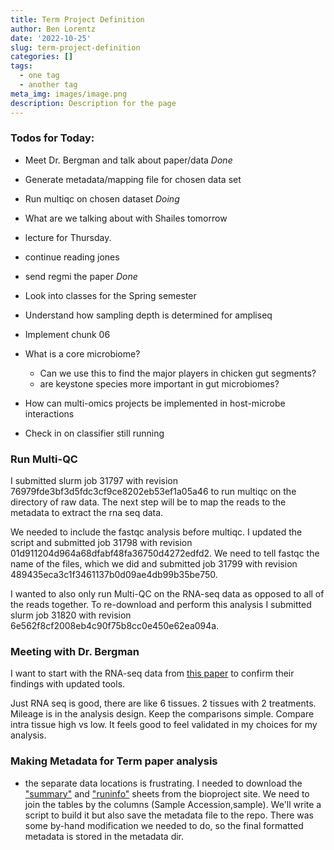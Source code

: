 ```yaml
---
title: Term Project Definition
author: Ben Lorentz
date: '2022-10-25'
slug: term-project-definition
categories: []
tags:
  - one tag
  - another tag
meta_img: images/image.png
description: Description for the page
---
```




### Todos for Today:
- Meet Dr. Bergman and talk about paper/data *Done*
- Generate metadata/mapping file for chosen data set
- Run multiqc on chosen dataset *Doing*
- What are we talking about with Shailes tomorrow
- lecture for Thursday.

- continue reading jones
- send regmi the paper *Done*
- Look into classes for the Spring semester
- Understand how sampling depth is determined for ampliseq
- Implement chunk 06
- What is a core microbiome?
  - Can we use this to find the major players in chicken gut segments?
  - are keystone species more important in gut microbiomes?
- How can multi-omics projects be implemented in host-microbe interactions
- Check in on classifier still running


### Run Multi-QC 

I submitted slurm job 31797 with revision 76979fde3bf3d5fdc3cf9ce8202eb53ef1a05a46 to run multiqc on the directory of raw data. The next step will be to map the reads to the metadata to extract the rna seq data. 

We needed to include the fastqc analysis before multiqc. I updated the script and submitted job 31798 with revision  01d911204d964a68dfabf48fa36750d4272edfd2. We need to tell fastqc the name of the files, which we did and submitted job 31799 with revision 489435eca3c1f3461137b0d09ae4db99b35be750. 

I wanted to also only run Multi-QC on the RNA-seq data as opposed to all of the reads together. To re-download and perform this analysis I submitted slurm job 31820 with revision 6e562f8cf2008eb4c90f75b8cc0e450e62ea094a.


### Meeting with Dr. Bergman

I want to start with the RNA-seq data from [this paper](https://www.nature.com/articles/s41522-019-0096-3#Sec2) to confirm their findings with updated tools. 

Just RNA seq is good, there are like 6 tissues. 2 tissues with 2 treatments. Mileage is in the analysis design. Keep the comparisons simple. Compare intra tissue high vs low. It feels good to feel validated in my choices for my analysis. 

### Making Metadata for Term paper analysis

- the separate data locations is frustrating. I needed to download the ["summary"](https://github.com/lorentzben/gene8940-term-paper/blob/main/bioproj_metadata.csv) and ["runinfo"](https://github.com/lorentzben/gene8940-term-paper/blob/main/SraRunInfo.csv) sheets from the bioproject site. We need to join the tables by the columns (Sample Accession,sample). We'll write a script to build it but also save the metadata file to the repo. There was some by-hand modification we needed to do, so the final formatted metadata is stored in the metadata dir. 